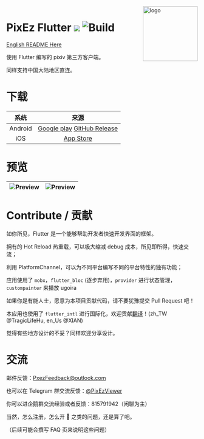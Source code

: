 <img src="./android/app/src/main/res/mipmap-xxhdpi/ic_launcher_round.png" alt="logo" width="144" height="144" align="right" />

# PixEz Flutter ![](https://camo.githubusercontent.com/f2b4fa6779c8a4825e0e7347076746a2047ed100/68747470733a2f2f696d672e736869656c64732e696f2f62616467652f6c6963656e73652d47504c2d2d332e302d6f72616e67652e737667) ![Build](https://github.com/Skimige/pixez-flutter/workflows/Build/badge.svg) 

[English README Here](./.github/README_en.md)

使用 Flutter 编写的 pixiv 第三方客户端。

同样支持中国大陆地区直连。

# 下载

|系统|来源|
|:---:|:---:|
|Android|[Google play](https://play.google.com/store/apps/details?id=com.perol.play.pixez) [GitHub Release](https://github.com/Notsfsssf/pixez-flutter/releases)|
|iOS|[App Store](https://apps.apple.com/cn/app/pixez/id1494435126)|

# 预览

|![Preview](./.github/preview/2.jpg) | ![Preview](./.github/preview/1.jpg) | 
|:-------------------:|:------------------------:|

# Contribute / 贡献

如你所见，Flutter 是一个能够帮助开发者快速开发界面的框架。

拥有的 Hot Reload 热重载，可以极大缩减 debug 成本，所见即所得，快速交流；

利用 PlatformChannel，可以为不同平台编写不同的平台特性的独有功能；

应用使用了 `mobx`，`flutter_bloc` (逐步弃用)，`provider` 进行状态管理，`custompainter` 来播放 ugoira

如果你是有能人士，愿意为本项目贡献代码，请不要犹豫提交 Pull Request 吧！

本应用也使用了 `flutter_intl` 进行国际化，欢迎贡献[翻译](./lib/l10n/intl_en_US.arb)！(zh_TW @TragicLifeHu, en_Us @XIAN)

觉得有些地方设计的不妥？同样欢迎分享设计。

# 交流

邮件反馈：PxezFeedback@outlook.com

也可以在 Telegram 群交流反馈：[@PixEzViewer](https://t.me/PixEzViewer)

你可以进企鹅群交流经验或者反馈：815791942（闲聊为主）

当然，怎么注册，怎么开 🔞 之类的问题，还是算了吧。

（后续可能会撰写 FAQ 页来说明这些问题）
